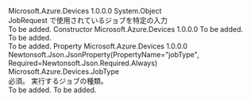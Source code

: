 <Type Name="JobParameters" FullName="Microsoft.Azure.Devices.JobParameters">
  <TypeSignature Language="C#" Value="public class JobParameters" />
  <TypeSignature Language="ILAsm" Value=".class public auto ansi beforefieldinit JobParameters extends System.Object" />
  <TypeSignature Language="DocId" Value="T:Microsoft.Azure.Devices.JobParameters" />
  <TypeSignature Language="VB.NET" Value="Public Class JobParameters" />
  <TypeSignature Language="F#" Value="type JobParameters = class" />
  <AssemblyInfo>
    <AssemblyName>Microsoft.Azure.Devices</AssemblyName>
    <AssemblyVersion>1.0.0.0</AssemblyVersion>
  </AssemblyInfo>
  <Base>
    <BaseTypeName>System.Object</BaseTypeName>
  </Base>
  <Interfaces />
  <Docs>
    <summary>
            JobRequest で使用されているジョブを特定の入力
            </summary>
    <remarks>To be added.</remarks>
  </Docs>
  <Members>
    <Member MemberName=".ctor">
      <MemberSignature Language="C#" Value="public JobParameters (Microsoft.Azure.Devices.JobType jobType);" />
      <MemberSignature Language="ILAsm" Value=".method public hidebysig specialname rtspecialname instance void .ctor(valuetype Microsoft.Azure.Devices.JobType jobType) cil managed" />
      <MemberSignature Language="DocId" Value="M:Microsoft.Azure.Devices.JobParameters.#ctor(Microsoft.Azure.Devices.JobType)" />
      <MemberSignature Language="F#" Value="new Microsoft.Azure.Devices.JobParameters : Microsoft.Azure.Devices.JobType -&gt; Microsoft.Azure.Devices.JobParameters" Usage="new Microsoft.Azure.Devices.JobParameters jobType" />
      <MemberType>Constructor</MemberType>
      <AssemblyInfo>
        <AssemblyName>Microsoft.Azure.Devices</AssemblyName>
        <AssemblyVersion>1.0.0.0</AssemblyVersion>
      </AssemblyInfo>
      <Parameters>
        <Parameter Name="jobType" Type="Microsoft.Azure.Devices.JobType" />
      </Parameters>
      <Docs>
        <param name="jobType">To be added.</param>
        <summary>To be added.</summary>
        <remarks>To be added.</remarks>
      </Docs>
    </Member>
    <Member MemberName="JobType">
      <MemberSignature Language="C#" Value="public Microsoft.Azure.Devices.JobType JobType { get; }" />
      <MemberSignature Language="ILAsm" Value=".property instance valuetype Microsoft.Azure.Devices.JobType JobType" />
      <MemberSignature Language="DocId" Value="P:Microsoft.Azure.Devices.JobParameters.JobType" />
      <MemberSignature Language="VB.NET" Value="Public ReadOnly Property JobType As JobType" />
      <MemberSignature Language="F#" Value="member this.JobType : Microsoft.Azure.Devices.JobType" Usage="Microsoft.Azure.Devices.JobParameters.JobType" />
      <MemberType>Property</MemberType>
      <AssemblyInfo>
        <AssemblyName>Microsoft.Azure.Devices</AssemblyName>
        <AssemblyVersion>1.0.0.0</AssemblyVersion>
      </AssemblyInfo>
      <Attributes>
        <Attribute>
          <AttributeName>Newtonsoft.Json.JsonProperty(PropertyName="jobType", Required=Newtonsoft.Json.Required.Always)</AttributeName>
        </Attribute>
      </Attributes>
      <ReturnValue>
        <ReturnType>Microsoft.Azure.Devices.JobType</ReturnType>
      </ReturnValue>
      <Docs>
        <summary>
            必須。
            実行するジョブの種類。
            </summary>
        <value>To be added.</value>
        <remarks>To be added.</remarks>
      </Docs>
    </Member>
  </Members>
</Type>